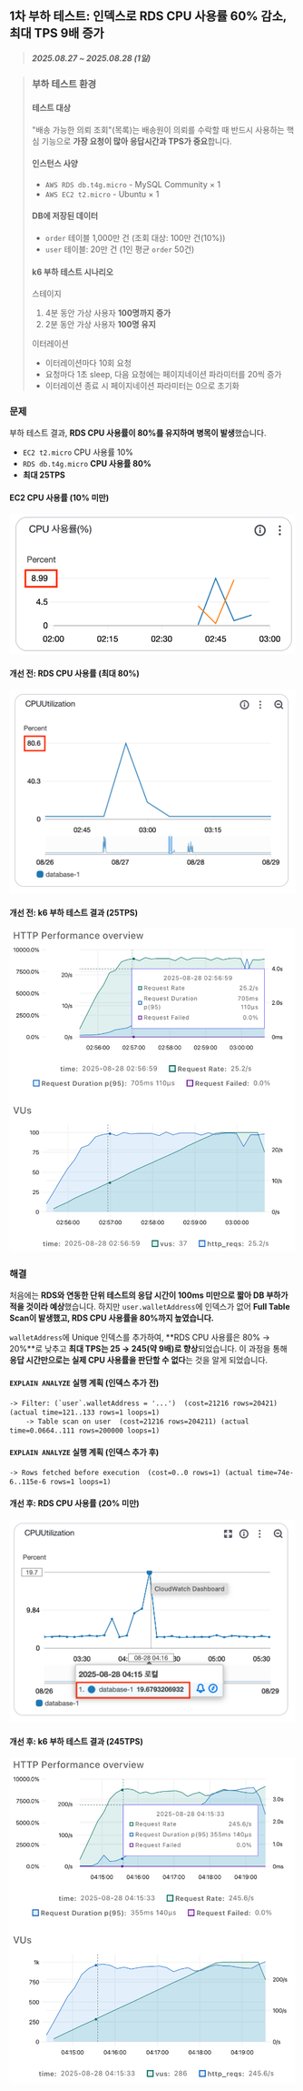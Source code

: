 ## 1차 부하 테스트: 인덱스로 RDS CPU 사용률 60% 감소, 최대 TPS 9배 증가

> ##### 2025.08.27 ~ 2025.08.28 (1일)

> ### 부하 테스트 환경
> 
> #### 테스트 대상
> 
> "배송 가능한 의뢰 조회"(목록)는 배송원이 의뢰를 수락할 때 반드시 사용하는 핵심 기능으로 **가장 요청이 많아 응답시간과 TPS가 중요**합니다.
> 
> #### 인스턴스 사양
> 
> - `AWS RDS db.t4g.micro` - MySQL Community × 1
> - `AWS EC2 t2.micro` - Ubuntu × 1
>
> #### DB에 저장된 데이터
> 
> - `order` 테이블 1,000만 건 (조회 대상: 100만 건(10%))
> - `user` 테이블: 20만 건 (1인 평균 `order` 50건)
> 
> #### k6 부하 테스트 시나리오
> 
> 스테이지
> 
> 1. 4분 동안 가상 사용자 **100명까지 증가**
> 2. 2분 동안 가상 사용자 **100명 유지**
> 
> 이터레이션
> 
> - 이터레이션마다 10회 요청
> - 요청마다 1초 sleep, 다음 요청에는 페이지네이션 파라미터를 20씩 증가
> - 이터레이션 종료 시 페이지네이션 파라미터는 0으로 초기화

### 문제

<!-- - 누가
- 어디서
  - AWS환경에서
- 언제
  - 부하테스트를 할때
- 왜
  - CPU사용률이 10%미만이지만 RDS는 높았음 TPS낮음

- 무엇을
  - user테이블 지갑주소에
- 어떻게
  - 인덱스 걸었음
- 성과
  - TPS 높아짐, RDS부하 낮춤 -->

부하 테스트 결과, **RDS CPU 사용률이 80%를 유지하며 병목이 발생**했습니다.

- `EC2 t2.micro` CPU 사용률 10%
- `RDS db.t4g.micro` **CPU 사용률 80%**
- **최대 25TPS**

#### EC2 CPU 사용률 (10% 미만)

![EC2 CPU 사용률 (10% 미만)](<1 RDS CPU 병목 발생/EC2 CPU 사용률.png>)

#### 개선 전: RDS CPU 사용률 (최대 80%)

![개선 전: RDS CPU 사용률 (최대 80%)](<1 RDS CPU 병목 발생/개선 전: RDS CPU 사용률 (최대 80).png>)

#### 개선 전: k6 부하 테스트 결과 (25TPS)

![개선 전: k6 부하 테스트 결과 (25TPS)](<1 RDS CPU 병목 발생/개선 전: k6 부하 테스트 결과 (25TPS).png>)

### 해결

처음에는 **RDS와 연동한 단위 테스트의 응답 시간이 100ms 미만으로 짧아 DB 부하가 적을 것이라 예상**했습니다. 하지만 `user.walletAddress`에 인덱스가 없어 **Full Table Scan이 발생했고, RDS CPU 사용률을 80%까지 높였습니다.**

`walletAddress`에 Unique 인덱스를 추가하여, **RDS CPU 사용률은 80% → 20%**로 낮추고 **최대 TPS는 25 → 245(약 9배)로 향상**되었습니다. 이 과정을 통해 **응답 시간만으로는 실제 CPU 사용률을 판단할 수 없다**는 것을 알게 되었습니다.

#### `EXPLAIN ANALYZE` 실행 계획 (인덱스 추가 전)

```log
-> Filter: (`user`.walletAddress = '...')  (cost=21216 rows=20421) (actual time=121..133 rows=1 loops=1)
    -> Table scan on user  (cost=21216 rows=204211) (actual time=0.0664..111 rows=200000 loops=1)
```

#### `EXPLAIN ANALYZE` 실행 계획 (인덱스 추가 후)

```log
-> Rows fetched before execution  (cost=0..0 rows=1) (actual time=74e-6..115e-6 rows=1 loops=1)
```

#### 개선 후: RDS CPU 사용률 (20% 미만)

![개선 후: RDS CPU 사용률 (20% 미만)](<1 RDS CPU 병목 해결/개선 후: RDS CPU 사용률 (20).png>)

#### 개선 후: k6 부하 테스트 결과 (245TPS)

![개선 후: k6 부하 테스트 결과 (245TPS)](<1 RDS CPU 병목 해결/개선 후: k6 부하 테스트 결과 (245TPS).png>)
